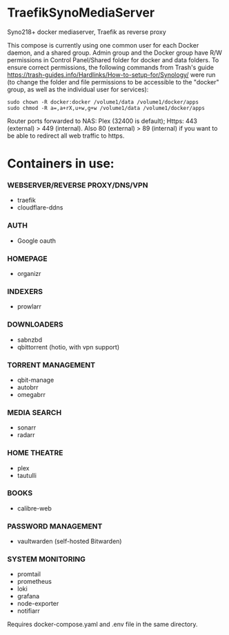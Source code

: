 # TraefikSynoMediaServer
Syno218+ docker mediaserver, Traefik as reverse proxy

This compose is currently using one common user for each Docker daemon, and a shared group. Admin group and the Docker group have R/W permissions in Control Panel/Shared folder for docker and data folders. To ensure correct permissions, the following commands from Trash's guide https://trash-guides.info/Hardlinks/How-to-setup-for/Synology/ were run (to change the folder and file permissions to be accessible to the "docker" group, as well as the individual user for services):
```
sudo chown -R docker:docker /volume1/data /volume1/docker/apps
sudo chmod -R a=,a+rX,u+w,g+w /volume1/data /volume1/docker/apps
```
Router ports forwarded to NAS:
Plex (32400 is default); Https: 443 (external) > 449 (internal). Also 80 (external) > 89 (internal) if you want to be able to redirect all web traffic to https.

# Containers in use:
### WEBSERVER/REVERSE PROXY/DNS/VPN
* traefik
* cloudflare-ddns
### AUTH
* Google oauth
### HOMEPAGE
* organizr
### INDEXERS
* prowlarr
### DOWNLOADERS
* sabnzbd
* qbittorrent (hotio, with vpn support)
### TORRENT MANAGEMENT
* qbit-manage
* autobrr
* omegabrr
### MEDIA SEARCH
* sonarr
* radarr
### HOME THEATRE
* plex
* tautulli
### BOOKS
* calibre-web
### PASSWORD MANAGEMENT
* vaultwarden (self-hosted Bitwarden)
### SYSTEM MONITORING
* promtail
* prometheus
* loki
* grafana
* node-exporter
* notifiarr

Requires docker-compose.yaml and .env file in the same directory.
